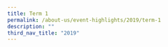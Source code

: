 ```yaml
---
title: Term 1
permalink: /about-us/event-highlights/2019/term-1
description: ""
third_nav_title: "2019"
---
```

